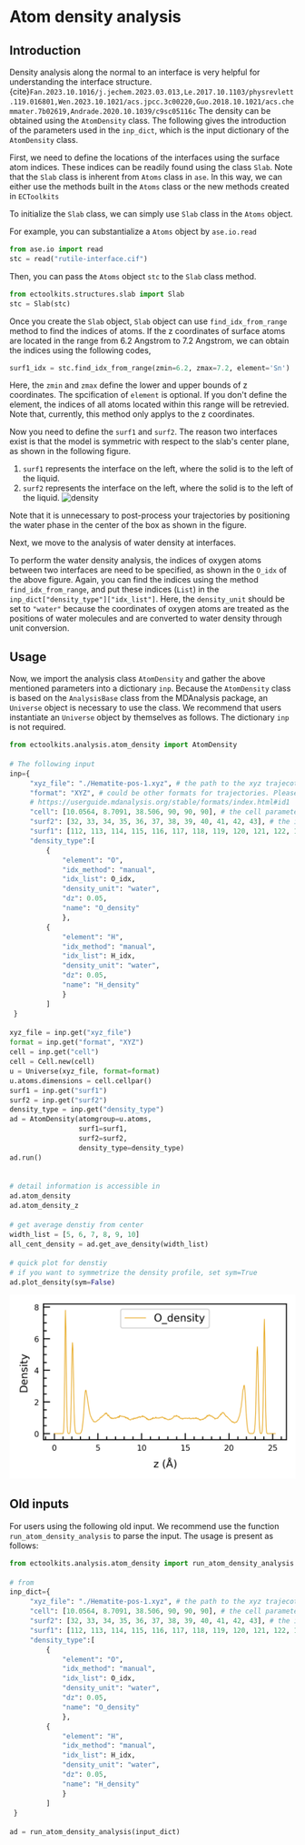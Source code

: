 # Atom density analysis

## Introduction
Density analysis along the normal to an interface is very helpful for understanding the interface structure.{cite}`Fan.2023.10.1016/j.jechem.2023.03.013,Le.2017.10.1103/physrevlett.119.016801,Wen.2023.10.1021/acs.jpcc.3c00220,Guo.2018.10.1021/acs.chemmater.7b02619,Andrade.2020.10.1039/c9sc05116c` The density can be obtained using the `AtomDensity` class.
The following gives the introduction of the parameters used in the `inp_dict`, which is the input dictionary of the `AtomDensity` class.

First, we need to define the locations of the interfaces using the surface atom indices.
These indices can be readily found using the class `Slab`.
Note that the `Slab` class is inherent from `Atoms` class in `ase`.
In this way, we can either use the methods built in the `Atoms` class or the new methods created in `ECToolkits`

To initialize the `Slab` class, we can simply use `Slab` class in the `Atoms` object.

For example, you can substantialize a `Atoms` object by `ase.io.read`

```python
from ase.io import read
stc = read("rutile-interface.cif")
```
Then, you can pass the `Atoms` object `stc` to the `Slab` class method.
```python
from ectoolkits.structures.slab import Slab
stc = Slab(stc)
```
Once you create the `Slab` object, `Slab` object can use `find_idx_from_range` method to find the indices of atoms.
If the z coordinates of surface atoms are located in the range from 6.2 Angstrom to 7.2 Angstrom,
we can obtain the indices using the following codes,
```python
surf1_idx = stc.find_idx_from_range(zmin=6.2, zmax=7.2, element='Sn')
```
Here, the `zmin` and `zmax` define the lower and upper bounds of z coordinates.
The spcification of `element` is optional. If you don't define the element, the indices of all atoms located within this range will be retrevied. Note that, currently, this method only applys to the z coordinates.

Now you need to define the `surf1` and `surf2`.
The reason two interfaces exist is that the model is symmetric with respect to the slab's center plane, as shown in the following figure.
1. `surf1` represents the interface on the left, where the solid is to the left of the liquid.
2. `surf2` represents the interface on the left, where the solid is to the left of the liquid.
![density](./figures/rutile_interface.png)

Note that it is unnecessary to post-process your trajectories by positioning the water phase in the center of the box as shown in the figure.

Next, we move to the analysis of water density at interfaces.

To perform the water density analysis, the indices of oxygen atoms between two interfaces are need to be specified, as shown in the `O_idx` of the above figure. Again, you can find the indices using the method `find_idx_from_range`, and put these indices (`List`) in the `inp_dict["density_type"]["idx_list"]`. Here, the `density_unit` should be set to `"water"` because the coordinates of oxygen atoms are treated as the positions of water molecules and are converted to water density through unit conversion.

## Usage
Now, we import the analysis class `AtomDensity` and gather the above mentioned parameters into a dictionary `inp`. Because the `AtomDensity` class is based on the `AnalysisBase` class from the MDAnalysis package, an `Universe` object is necessary to use the class.
We recommend that users instantiate an `Universe` object by themselves as follows. The dictionary `inp` is not required.
```python
from ectoolkits.analysis.atom_density import AtomDensity

# The following input
inp={
     "xyz_file": "./Hematite-pos-1.xyz", # the path to the xyz trajecotry.
     "format": "XYZ", # could be other formats for trajectories. Please refer to MDAnalysis
     # https://userguide.mdanalysis.org/stable/formats/index.html#id1
     "cell": [10.0564, 8.7091, 38.506, 90, 90, 90], # the cell parameters
     "surf2": [32, 33, 34, 35, 36, 37, 38, 39, 40, 41, 42, 43], # the interface on the right
     "surf1": [112, 113, 114, 115, 116, 117, 118, 119, 120, 121, 122, 12], # the interface on the left
     "density_type":[
         {
             "element": "O",
             "idx_method": "manual",
             "idx_list": O_idx,
             "density_unit": "water",
             "dz": 0.05,
             "name": "O_density"
             },
         {
             "element": "H",
             "idx_method": "manual",
             "idx_list": H_idx,
             "density_unit": "water",
             "dz": 0.05,
             "name": "H_density"
             }
         ]
 }

xyz_file = inp.get("xyz_file")
format = inp.get("format", "XYZ")
cell = inp.get("cell")
cell = Cell.new(cell)
u = Universe(xyz_file, format=format)
u.atoms.dimensions = cell.cellpar()
surf1 = inp.get("surf1")
surf2 = inp.get("surf2")
density_type = inp.get("density_type")
ad = AtomDensity(atomgroup=u.atoms,
                 surf1=surf1,
                 surf2=surf2,
                 density_type=density_type)
ad.run()


# detail information is accessible in
ad.atom_density
ad.atom_density_z

# get average denstiy from center
width_list = [5, 6, 7, 8, 9, 10]
all_cent_density = ad.get_ave_density(width_list)

# quick plot for denstiy
# if you want to symmetrize the density profile, set sym=True
ad.plot_density(sym=False)

```
![density](./figures/density.png)




## Old inputs
For users using the following old input. We recommend use the function `run_atom_density_analysis` to parse the input. The usage is present as follows:
```python
from ectoolkits.analysis.atom_density import run_atom_density_analysis

# from
inp_dict={
     "xyz_file": "./Hematite-pos-1.xyz", # the path to the xyz trajecotry.
     "cell": [10.0564, 8.7091, 38.506, 90, 90, 90], # the cell parameters
     "surf2": [32, 33, 34, 35, 36, 37, 38, 39, 40, 41, 42, 43], # the interface on the right
     "surf1": [112, 113, 114, 115, 116, 117, 118, 119, 120, 121, 122, 12], # the interface on the left
     "density_type":[
         {
             "element": "O",
             "idx_method": "manual",
             "idx_list": O_idx,
             "density_unit": "water",
             "dz": 0.05,
             "name": "O_density"
             },
         {
             "element": "H",
             "idx_method": "manual",
             "idx_list": H_idx,
             "density_unit": "water",
             "dz": 0.05,
             "name": "H_density"
             }
         ]
 }

ad = run_atom_density_analysis(input_dict)
